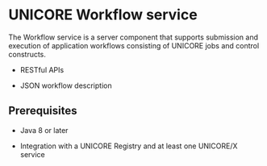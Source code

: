 # UNICORE Workflow service

The Workflow service is a server component that supports submission
and execution of application workflows consisting of UNICORE jobs
and control constructs.

 * RESTful APIs

 * JSON workflow description

## Prerequisites

 * Java 8 or later

 * Integration with a UNICORE Registry and at least one UNICORE/X
   service

